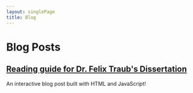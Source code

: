 ```yaml
---
layout: singlePage
title: Blog
---
```


# Blog Posts

## [Reading guide for Dr. Felix Traub's Dissertation](traub-dissertation)
An interactive blog post built with HTML and JavaScript!
